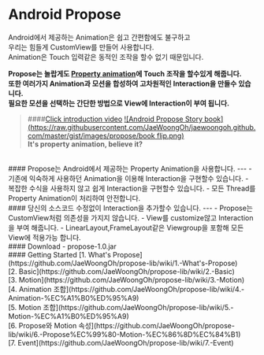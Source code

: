 # Android Propose
<i class="icon-cog"></i> 
Android에서 제공하는 Animation은 쉽고 간편함에도 불구하고<br>
우리는 힘들게 CustomView를 만들어 사용합니다.<br>
Animation은 Touch 입력같은 동적인 조작을 할수 없기 때문입니다.

**Propose는 놀랍게도 [Property animation](http://developer.android.com/guide/topics/graphics/prop-animation.html)에 Touch 조작을 할수있게 해줍니다.<br>
또한 여러가지 Animation과 모션을 합성하여 고차원적인 Interaction을 만들수 있습니다.<br>
필요한 모션을 선택하는 간단한 방법으로 View에 Interaction이 부여 됩니다.**


> ####[Click introduction video](https://youtu.be/FpXSwXSbTYE)
[![Android Propose Story book](https://raw.githubusercontent.com/JaeWoongOh/jaewoongoh.github.com/master/gist/images/propose/book flip.png)](http://youtu.be/FpXSwXSbTYE)<br>
**It's property animation, believe it?**

<br>
#### Propose는 Android에서 제공하는 Property Animation을 사용합니다.
---
- 기존에 익숙하게 사용하던 Animation을 이용해 Interaction을 구현할수 있습니다.
- 복잡한 수식을 사용하지 않고 쉽게 Interaction을 구현할수 있습니다.
- 모든 Thread를 Property Animation이 처리하여 안전합니다.

<br>
#### 당신의 소스코드 수정없이 Interaction을 추가할수 있습니다.
---
- Propose는 CustomView처럼 의존성을 가지지 않습니다.
- View를 customize않고 Interaction을 부여 해줍니다.
- LinearLayout,FrameLayout같은 Viewgroup을 포함해 모든 View에 적용가능 합니다.

<br>
#### Download
- propose-1.0.jar

<br>
#### Getting Started
[1. What's Propose](https://github.com/JaeWoongOh/propose-lib/wiki/1.-What's-Propose)<br>
[2. Basic](https://github.com/JaeWoongOh/propose-lib/wiki/2.-Basic)<br>
[3. Motion](https://github.com/JaeWoongOh/propose-lib/wiki/3.-Motion)<br>
[4. Animation 조합](https://github.com/JaeWoongOh/propose-lib/wiki/4.-Animation-%EC%A1%B0%ED%95%A9)<br>
[5. Motion 조합](https://github.com/JaeWoongOh/propose-lib/wiki/5.-Motion-%EC%A1%B0%ED%95%A9)<br>
[6. Propose와 Motion 속성](https://github.com/JaeWoongOh/propose-lib/wiki/6.-Propose%EC%99%80-Motion-%EC%86%8D%EC%84%B1)<br>
[7. Event](https://github.com/JaeWoongOh/propose-lib/wiki/7.-Event)<br>



<br><br><br>
